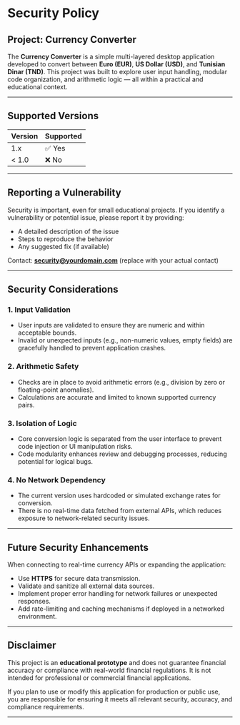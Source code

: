 # Security Policy

## Project: Currency Converter

The **Currency Converter** is a simple multi-layered desktop application developed to convert between **Euro (EUR)**, **US Dollar (USD)**, and **Tunisian Dinar (TND)**. This project was built to explore user input handling, modular code organization, and arithmetic logic — all within a practical and educational context.

---

## Supported Versions

| Version | Supported |
|---------|-----------|
| 1.x     | ✅ Yes     |
| < 1.0   | ❌ No      |

---

## Reporting a Vulnerability

Security is important, even for small educational projects. If you identify a vulnerability or potential issue, please report it by providing:

- A detailed description of the issue
- Steps to reproduce the behavior
- Any suggested fix (if available)

Contact: **security@yourdomain.com** (replace with your actual contact)

---

## Security Considerations

### 1. **Input Validation**
- User inputs are validated to ensure they are numeric and within acceptable bounds.
- Invalid or unexpected inputs (e.g., non-numeric values, empty fields) are gracefully handled to prevent application crashes.

### 2. **Arithmetic Safety**
- Checks are in place to avoid arithmetic errors (e.g., division by zero or floating-point anomalies).
- Calculations are accurate and limited to known supported currency pairs.

### 3. **Isolation of Logic**
- Core conversion logic is separated from the user interface to prevent code injection or UI manipulation risks.
- Code modularity enhances review and debugging processes, reducing potential for logical bugs.

### 4. **No Network Dependency**
- The current version uses hardcoded or simulated exchange rates for conversion.
- There is no real-time data fetched from external APIs, which reduces exposure to network-related security issues.

---

## Future Security Enhancements

When connecting to real-time currency APIs or expanding the application:

- Use **HTTPS** for secure data transmission.
- Validate and sanitize all external data sources.
- Implement proper error handling for network failures or unexpected responses.
- Add rate-limiting and caching mechanisms if deployed in a networked environment.

---

## Disclaimer

This project is an **educational prototype** and does not guarantee financial accuracy or compliance with real-world financial regulations. It is not intended for professional or commercial financial applications.

If you plan to use or modify this application for production or public use, you are responsible for ensuring it meets all relevant security, accuracy, and compliance requirements.

---
